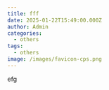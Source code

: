 ```yaml
---
title: fff
date: 2025-01-22T15:49:00.000Z
author: Admin
categories:
  - others
tags:
  - others
image: /images/favicon-cps.png
---
```

efg
